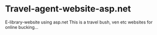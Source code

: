 # Travel-agent-website-asp.net
E-library-website using asp.net
This is a travel bush, ven etc websites for online bucking...
